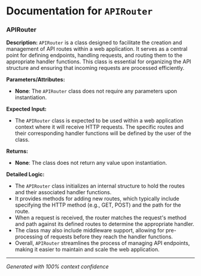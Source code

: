 # Documentation for `APIRouter`

### APIRouter

**Description:**
`APIRouter` is a class designed to facilitate the creation and management of API routes within a web application. It serves as a central point for defining endpoints, handling requests, and routing them to the appropriate handler functions. This class is essential for organizing the API structure and ensuring that incoming requests are processed efficiently.

**Parameters/Attributes:**
- **None**: The `APIRouter` class does not require any parameters upon instantiation.

**Expected Input:**
- The `APIRouter` class is expected to be used within a web application context where it will receive HTTP requests. The specific routes and their corresponding handler functions will be defined by the user of the class.

**Returns:**
- **None**: The class does not return any value upon instantiation.

**Detailed Logic:**
- The `APIRouter` class initializes an internal structure to hold the routes and their associated handler functions.
- It provides methods for adding new routes, which typically include specifying the HTTP method (e.g., GET, POST) and the path for the route.
- When a request is received, the router matches the request's method and path against its defined routes to determine the appropriate handler.
- The class may also include middleware support, allowing for pre-processing of requests before they reach the handler functions.
- Overall, `APIRouter` streamlines the process of managing API endpoints, making it easier to maintain and scale the web application.

---
*Generated with 100% context confidence*
